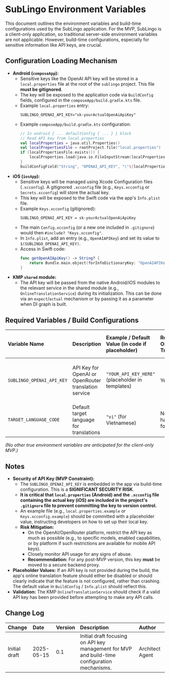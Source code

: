 
# SubLingo Environment Variables

This document outlines the environment variables and build-time configurations used by the SubLingo application. For the MVP, SubLingo is a client-only application, so traditional server-side environment variables are not applicable. However, build-time configurations, especially for sensitive information like API keys, are crucial.

## Configuration Loading Mechanism

* **Android (`composeApp`):**
    * Sensitive keys like the OpenAI API key will be stored in a `local.properties` file at the root of the `sublingo` project. This file **must be gitignored**.
    * The key will be exposed to the application code via `BuildConfig` fields, configured in the `composeApp/build.gradle.kts` file.
    * Example `local.properties` entry:
      ```properties
      SUBLINGO_OPENAI_API_KEY="sk-yourActualOpenAiApiKey"
      ```
    * Example `composeApp/build.gradle.kts` configuration:
      ```kotlin
      // In android { ... defaultConfig { ... } } block
      // Read API key from local.properties
      val localProperties = java.util.Properties()
      val localPropertiesFile = rootProject.file("local.properties")
      if (localPropertiesFile.exists()) {
          localProperties.load(java.io.FileInputStream(localPropertiesFile))
      }
      buildConfigField("String", "OPENAI_API_KEY", "\"${localProperties.getProperty("SUBLINGO_OPENAI_API_KEY") ?: "YOUR_DEFAULT_KEY_OR_EMPTY"}\"")
      ```
* **iOS (`iosApp`):**
    * Sensitive keys will be managed using Xcode Configuration files (`.xcconfig`). A gitignored `.xcconfig` file (e.g., `Keys.xcconfig` or `Secrets.xcconfig`) will store the actual key.
    * This key will be exposed to the Swift code via the app's `Info.plist` file.
    * Example `Keys.xcconfig` (gitignored):
      ```
      SUBLINGO_OPENAI_API_KEY = sk-yourActualOpenAiApiKey
      ```
    * The main `Config.xcconfig` (or a new one included in `.gitignore`) would then `#include? "Keys.xcconfig"`.
    * In `Info.plist`, add an entry (e.g., `OpenAIAPIKey`) and set its value to `$(SUBLINGO_OPENAI_API_KEY)`.
    * Access in Swift code:
      ```swift
      func getOpenAIApiKey() -> String? {
          return Bundle.main.object(forInfoDictionaryKey: "OpenAIAPIKey") as? String
      }
      ```
* **KMP `shared` module:**
    * The API key will be passed from the native Android/iOS modules to the relevant service in the shared module (e.g., `OnlineTranslationService`) during its initialization. This can be done via an `expect`/`actual` mechanism or by passing it as a parameter when DI graph is built.

## Required Variables / Build Configurations

| Variable Name             | Description                                          | Example / Default Value (in code if placeholder) | Required for Online Translation? | Sensitive? (High Risk if Exposed) | Notes                                                                                                |
| :------------------------ | :--------------------------------------------------- | :----------------------------------------------- | :------------------------------- | :-------------------------------- | :--------------------------------------------------------------------------------------------------- |
| `SUBLINGO_OPENAI_API_KEY` | API Key for OpenAI or OpenRouter translation service | `"YOUR_API_KEY_HERE"` (placeholder in templates)   | Yes                              | Yes (HIGH RISK)                   | Actual key stored in gitignored `local.properties` (Android) or gitignored `.xcconfig` file (iOS). |
| `TARGET_LANGUAGE_CODE`    | Default target language for translations             | `"vi"` (for Vietnamese)                          | No (can be hardcoded for MVP)    | No                                | Could be made configurable in settings post-MVP.                                                     |

*(No other true environment variables are anticipated for the client-only MVP.)*

## Notes

* **Security of API Key (MVP Constraint):**
    * The `SUBLINGO_OPENAI_API_KEY` is embedded in the app via build-time configuration. This is a **SIGNIFICANT SECURITY RISK**.
    * **It is critical that `local.properties` (Android) and the `.xcconfig` file containing the actual key (iOS) are included in the project's `.gitignore` file to prevent committing the key to version control.**
    * An example file (e.g., `local.properties.example` or `Keys.xcconfig.example`) should be committed with a placeholder value, instructing developers on how to set up their local key.
    * **Risk Mitigation:**
        * On the OpenAI/OpenRouter platform, restrict the API key as much as possible (e.g., to specific models, enabled capabilities, or by platform if such restrictions are available for mobile API keys).
        * Closely monitor API usage for any signs of abuse.
        * **Recommendation:** For any post-MVP version, this key **must** be moved to a secure backend proxy.
* **Placeholder Values:** If an API key is not provided during the build, the app's online translation feature should either be disabled or should clearly indicate that the feature is not configured, rather than crashing. The default value in `BuildConfig` / `Info.plist` should reflect this.
* **Validation:** The KMP `OnlineTranslationService` should check if a valid API key has been provided before attempting to make any API calls.

## Change Log

| Change        | Date       | Version | Description                                                                                   | Author          |
| :------------ | :--------- | :------ | :-------------------------------------------------------------------------------------------- | :-------------- |
| Initial draft | 2025-05-15 | 0.1     | Initial draft focusing on API key management for MVP and build-time configuration mechanisms. | Architect Agent |
